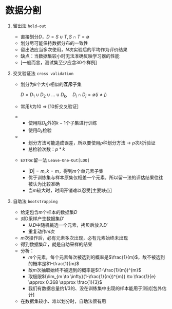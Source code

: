 # 数据分割

1. 留出法 `hold-out`

   - 直接划分$D$，$D=S\cup T,S\cap T=\emptyset$
   - 划分尽可能保持数据分布的一致性
   - 留出法应当多次使用，$N$次实验后的平均作为评价结果
   - 缺点：当数据集较小时无法准确反映学习器的性能
   - [一般而言，测试集至少应含30个样例]

2. 交叉验证法 `cross validation`

   - 划分为$k$个大小相似的**互斥**子集 

     $D=D_{1}\cup D_{2}\cup ... \cup D_{k},\quad D_{i}\cap D_{j}=\emptyset(i\not=j)$

   - 常用$k$为10 => [10折交叉验证]

   - - 使用除$D_{k}$外的$k-1$个子集进行训练
     - 使用$D_{k}$检验

   - - 划分方法可能造成误差，所以要使用$p$种划分方法 -> $p$次$k$折验证
     - 总检验次数：$p*k$

   - `EXTRA`:留一法 `Leave-One-Out[LOO]`

     - $|D|=m, k=m$，得到$m$个单元素子集
     - 优于训练集与样本原集仅相差一个元素，所以留一法的评估结果往往被认为比较准确
     - 当$m$较大时，时间开销难以忍受[主要缺点]

3. 自助法 `bootstrapping`

   - 给定包含$m$个样本的数据集$D$
   - 对D采样产生数据集$D'$
     - 从$D$中随机挑选一个元素，拷贝后放入$D'$
     - 重复动作$m$次
   - $m$次操作后，必有元素多次出现，必有元素始终未出现
   - 得到数据集$D'$，就是自助采样的结果
   - 分析：
     - $m$个元素，每个元素每次被选到的概率是$\frac{1}{m}$，故不被选到的概率是$1-\frac{1}{m}$
     - 故$m$次抽取始终不被选到的概率是$(1-\frac{1}{m})^{m}$
     - 取极限${\lim_{m \to \infty}(1-\frac{1}{m})^{m}} \to \frac{1}{e} \approx 0.368 \approx \frac{1}{3}$
     - 我们有数据总量约$1/3$的、没在训练集中出现的样本能用于测试[包外估计]
   - 在数据集较小、难以划分时，自助法很有用